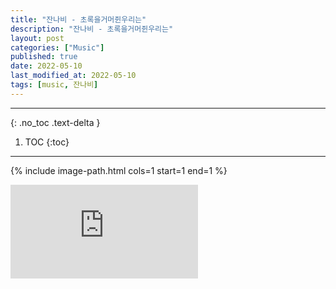 ```yaml
---
title: "잔나비 - 초록을거머쥔우리는"
description: "잔나비 - 초록을거머쥔우리는"
layout: post
categories: ["Music"]
published: true
date: 2022-05-10
last_modified_at: 2022-05-10
tags: [music, 잔나비]
---
```

---
{: .no_toc .text-delta }

1. TOC
{:toc}
---

<!-- 글의 제목은 ##
    나머지 큰 제목은 ###
    이후 나머지는 3개이상 -->

{% include image-path.html cols=1 start=1 end=1 %}

<div class="video-container">
<iframe src="https://www.youtube.com/embed/TqVw-Lv3wBo" title="YouTube video player" frameborder="0" allow="accelerometer; autoplay; clipboard-write; encrypted-media; gyroscope; picture-in-picture; web-share" referrerpolicy="strict-origin-when-cross-origin" allowfullscreen></iframe>
</div>